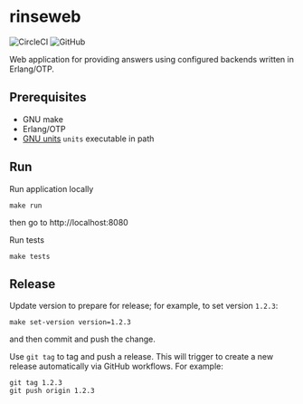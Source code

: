 # rinseweb

![CircleCI](https://img.shields.io/circleci/build/github/RinseOne/rinseweb?style=for-the-badge)
![GitHub](https://img.shields.io/github/license/RinseOne/rinseweb?style=for-the-badge)

Web application for providing answers using configured backends written in Erlang/OTP.

## Prerequisites

* GNU make
* Erlang/OTP
* [GNU units](https://www.gnu.org/software/units/) `units` executable in path

## Run

Run application locally
```
make run
```
then go to http://localhost:8080

Run tests
```
make tests
```

## Release

Update version to prepare for release; for example, to set version `1.2.3`:
```
make set-version version=1.2.3
```
and then commit and push the change.

Use `git tag` to tag and push a release. This will trigger to create a new release automatically via GitHub workflows. For example:
```
git tag 1.2.3
git push origin 1.2.3
```
